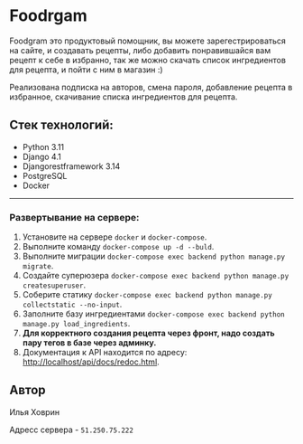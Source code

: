 # Foodrgam
Foodgram это продуктовый помощник, вы можете зарегестрироваться на сайте, и создавать рецепты, либо добавить понравившайся вам рецепт к себе в избранно, так же можно скачать список ингредиентов для рецепта, и пойти с ним в магазин :)

Реализована подписка на авторов, смена пароля, добавление рецепта в избранное, скачивание списка ингредиентов для рецепта.

## Стек технологий:
- Python 3.11
- Django 4.1
- Djangorestframework 3.14
- PostgreSQL 
- Docker

---

### Развертывание на сервере:

1. Установите на сервере `docker` и `docker-compose`.
2. Выполните команду `docker-compose up -d --buld`.
3. Выполните миграции `docker-compose exec backend python manage.py migrate`.
4. Создайте суперюзера `docker-compose exec backend python manage.py createsuperuser`.
5. Соберите статику `docker-compose exec backend python manage.py collectstatic --no-input`.
6. Заполните базу ингредиентами `docker-compose exec backend python manage.py load_ingredients`.
7. **Для корректного создания рецепта через фронт, надо создать пару тегов в базе через админку.**
8. Документация к API находится по адресу: <http://localhost/api/docs/redoc.html>.

## Автор

Илья Ховрин

Адресс сервера - `51.250.75.222`